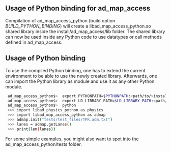 ## Usage of Python binding for ad_map_access

Compilation of ad_map_access_python (build option *BUILD_PYTHON_BINDING*)
will create a libad_map_access_python.so shared library inside
the install/ad_map_access/lib folder.
The shared library can now be used inside any Python code to use
datatypes or call methods defined in ad_map_access.

## Usage of Python binding
To use the compiled Python binding, one has to extend the current environment
to be able to use the newly created library. Afterwards, one can import the
Python library as module and use it as any other Python module.
```bash
 ad_map_access_python$>  export PYTHONPATH=$PYTHONPATH:<path/to/>install/ad_map_access/lib:<path/to/>install/ad_physics/lib
 ad_map_access_python$>  export LD_LIBRARY_PATH=$LD_LIBRARY_PATH:<path/to/>install/ad_map_access/lib:<path/to/>install/ad_map_opendrive_reader/lib:<path/to/>install/ad_physics/lib
 ad_map_access_python$>  python
 >>> import libad_physics_python as physics
 >>> import libad_map_access_python as admap
 >>> admap.init("tests/test_files/TPK.adm.txt")
 >>> lanes = admap.getLanes()
 >>> print(len(lanes))
```

For some simple examples, you might also want to spot into the ad_map_access_python/tests folder.
